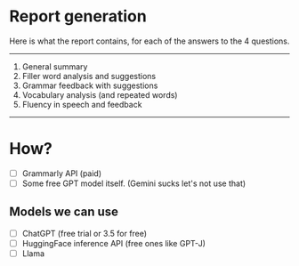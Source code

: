 # Report generation

Here is what the report contains, for each of the answers to the 4 questions.

---

1. General summary
2. Filler word analysis and suggestions
3. Grammar feedback with suggestions
4. Vocabulary analysis (and repeated words)
5. Fluency in speech and feedback

---

# How?

- [ ] Grammarly API (paid)
- [ ] Some free GPT model itself. (Gemini sucks let's not use that)

## Models we can use

- [ ] ChatGPT (free trial or 3.5 for free)
- [ ] HuggingFace inference API (free ones like GPT-J)
- [ ] Llama